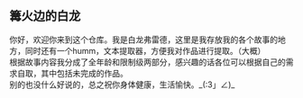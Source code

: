 ## 篝火边的白龙
你好，欢迎你来到这个仓库。我是白龙弗雷德，这里是我存放我的各个故事的地方，同时还有一个humm，文本提取器，方便我对作品进行提取。（大概）  
根据故事内容我分成了全年龄和限制级两部分，感兴趣的话各位可以根据自己的需求自取，其中包括未完成的作品。  
别的也没什么好说的，总之祝你身体健康，生活愉快。\_(:3」∠)\_